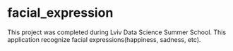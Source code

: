 # facial_expression
This project was completed during Lviv Data Science Summer School.
This application recognize facial expressions(happiness, sadness, etc).
